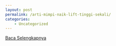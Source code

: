 ```yaml
---
layout: post
permalink: /arti-mimpi-naik-lift-tinggi-sekali/
categories:
    - Uncategorized
---
```


[Baca Selengkapnya](/08)